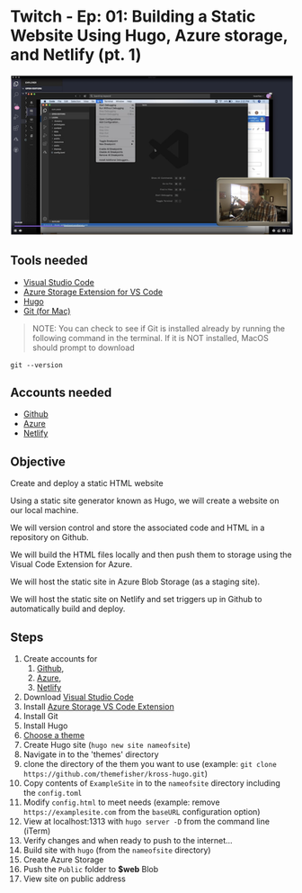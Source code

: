 # Twitch - Ep: 01: Building a Static Website Using Hugo, Azure storage, and Netlify (pt. 1)

[![](/ep01/img/twitchep1-github.png)](https://youtu.be/jRgcvNpzpL0)

## Tools needed

- [Visual Studio Code](https://code.visualstudio.com/?wt.mc_id=twitch02-github-jahand)
- [Azure Storage Extension for VS Code](https://marketplace.visualstudio.com/items?itemName=ms-azuretools.vscode-azurestorage)
- [Hugo](https://gohugo.io/)
- [Git (for Mac)](https://sourceforge.net/projects/git-osx-installer/)

>NOTE: You can check to see if Git is installed already by running the following command in the terminal. If it is NOT installed, MacOS should prompt to download

```
git --version
```

## Accounts needed

- [Github](https://github.com/join/?wt.mc_id=twitch02-github-jahand)
- [Azure](http://azure.com/join/?wt.mc_id=twitch02-github-jahand)
- [Netlify](https://app.netlify.com/signup)

## Objective

Create and deploy a static HTML website

Using a static site generator known as Hugo, we will create a website on our local machine.

We will version control and store the associated code and HTML in a repository on Github.

We will build the HTML files locally and then push them to storage using the Visual Code Extension for Azure.

We will host the static site in Azure Blob Storage (as a staging site).

We will host the static site on Netlify and set triggers up in Github to automatically build and deploy.

## Steps

1. Create accounts for
   1. [Github](https://github.com/join/?wt.mc_id=twitch02-github-jahand),
   2. [Azure](http://azure.com/join/?wt.mc_id=twitch02-github-jahand),
   3. [Netlify](https://app.netlify.com/signup)
2. Download [Visual Studio Code](https://code.visualstudio.com/?wt.mc_id=twitch02-github-jahand)
3. Install [Azure Storage VS Code Extension](https://marketplace.visualstudio.com/items?itemName=ms-azuretools.vscode-azurestorage)
4. Install Git
5. Install Hugo
6. [Choose a theme](https://themes.gohugo.io/)
7. Create Hugo site (`hugo new site nameofsite`)
8. Navigate in to the 'themes' directory
9. clone the directory of the them you want to use (example: `git clone https://github.com/themefisher/kross-hugo.git`)
10. Copy contents of `ExampleSite` in to the `nameofsite` directory including the `config.toml`
11. Modify `config.html` to meet needs (example: remove `https://examplesite.com` from the `baseURL` configuration option)
12. View at localhost:1313 with `hugo server -D` from the command line (iTerm)
13. Verify changes and when ready to push to the internet...
14. Build site with `hugo` (from the `nameofsite` directory)
15. Create Azure Storage
16. Push the `Public` folder to **$web** Blob
17. View site on public address
